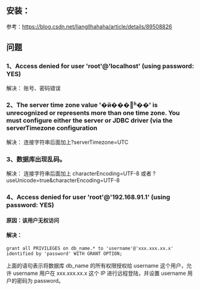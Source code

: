 ## 安装：
参考：https://blog.csdn.net/liangllhahaha/article/details/89508826

## 问题

### 1、Access denied for user 'root'@'localhost' (using password: YES)
  解决：
	账号、密码错误
### 2、The server time zone value '�й���׼ʱ��' is unrecognized or represents more than one time zone. You must configure either the server or JDBC driver (via the serverTimezone configuration
解决：
 连接字符串后面加上?serverTimezone=UTC

### 3、数据库出现乱码。
解决：
连接字符串后面加上 characterEncoding=UTF-8
或者 ?useUnicode=true&characterEncoding=UTF-8

### 4、Access denied for user 'root'@'192.168.91.1' (using password: YES)
#### 原因：该用户无权访问
#### 解决：
	grant all PRIVILEGES on db_name.* to 'username'@'xxx.xxx.xx.x' identified by 'password' WITH GRANT OPTION;
上面的语句表示将数据库 db_name 的所有权限授权给 username 这个用户，允许 username 用户在 xxx.xxx.xx.x 这个 IP 进行远程登陆，并设置 username 用户的密码为 password。	